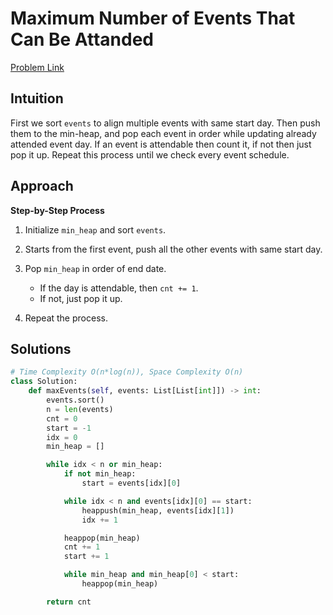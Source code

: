 **Maximum Number of Events That Can Be Attanded**
=
[Problem Link](https://leetcode.com/problems/maximum-number-of-events-that-can-be-attended/description)

## Intuition
First we sort `events` to align multiple events with same start day. Then push them to the min-heap, and pop each 
event in order while updating already attended event day. If an event is attendable then count it, if not then just 
pop it up. Repeat this process until we check every event schedule.

## Approach
**Step-by-Step Process**

1. Initialize `min_heap` and sort `events`.

2. Starts from the first event, push all the other events with same start day.

3. Pop `min_heap` in order of end date.
    - If the day is attendable, then `cnt += 1`.
    - If not, just pop it up.

4. Repeat the process.
  
## Solutions
```python
# Time Complexity O(n*log(n)), Space Complexity O(n)
class Solution:
    def maxEvents(self, events: List[List[int]]) -> int:
        events.sort()
        n = len(events)
        cnt = 0
        start = -1
        idx = 0
        min_heap = []

        while idx < n or min_heap:
            if not min_heap:
                start = events[idx][0]

            while idx < n and events[idx][0] == start:
                heappush(min_heap, events[idx][1])
                idx += 1

            heappop(min_heap)
            cnt += 1
            start += 1

            while min_heap and min_heap[0] < start:
                heappop(min_heap)

        return cnt
```
